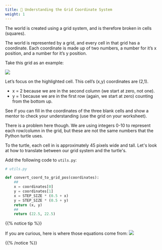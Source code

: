 ```yaml
---
title: 🎯 Understanding the Grid Coordinate System
weight: 1
---
```


The world is created using a grid system, and is therefore broken in cells (squares).

The world is represented by a grid, and every cell in that grid has a coordinate. Each coordinate is made up of two numbers, a number for it’s x position, and a number for it’s y position.

Take this grid as an example:

![](../../images/grid.png)

Let’s focus on the highlighted cell. This cell’s (x,y) coordinates are (2,1).

-   x = 2 because we are in the second column (we start at zero, not one).
-   y = 1 because we are in the first row (again, we start at zero) counting from the bottom up.

See if you can fill in the coordinates of the three blank cells and show a mentor to check your understanding (use the grid on your worksheet).

There is a problem here though.
We are using integers 0-10 to represent each row/column in the grid, but these are not the same numbers that the Python turtle uses.

To the turtle, each cell in is approximately 45 pixels wide and tall.
Let's look at how to translate between our grid system and the turtle's.

Add the following code to `utils.py`:

```python
# utils.py

def convert_coord_to_grid_pos(coordinates):
    ##
    x = coordinates[0]
    y = coordinates[1]
    x = STEP_SIZE * (0.5 + x)
    y = STEP_SIZE * (0.5 + y)
    return (x, y)
    ##
    return (22.5, 22.5)
```

{{% notice tip %}}

If you are curious, here is where those equations come from: ![](../../images/coordinate-math.png)

{{% /notice %}}
